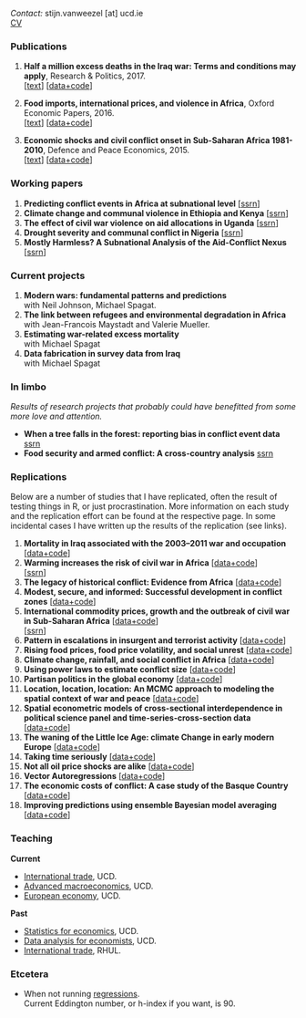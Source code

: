 *Contact:* stijn.vanweezel [at] ucd.ie <br>
[CV](https://github.com/CommonEconomist/cv/raw/master/cv_svw.pdf)

### Publications

1. **Half a million excess deaths in the Iraq war: Terms and conditions may apply**, Research & Politics, 2017.<br>
[[text](http://journals.sagepub.com/doi/full/10.1177/2053168017732642)] [[data+code](https://github.com/CommonEconomist/publications/tree/master/RAP_2017)]

2. **Food imports, international prices, and violence in Africa**, Oxford Economic Papers, 2016. <br>
[[text](https://doi.org/10.1093/oep/gpw015)] [[data+code](https://github.com/CommonEconomist/publications/tree/master/OEP_2016)]

3. **Economic shocks and civil conflict onset in Sub-Saharan Africa 1981-2010**, Defence and Peace Economics, 2015. <br>
[[text](http://www.tandfonline.com/doi/full/10.1080/10242694.2014.887489)] [[data+code](https://github.com/CommonEconomist/publications/tree/master/DPE_2015)]

### Working papers
1. **Predicting conflict events in Africa at subnational level** [[ssrn](https://ssrn.com/abstract=3019940)]
2. **Climate change and communal violence in Ethiopia and Kenya** [[ssrn](https://ssrn.com/abstract=2880526)]
3. **The effect of civil war violence on aid allocations in Uganda** [[ssrn](https://ssrn.com/abstract=2843797)]
4. **Drought severity and communal conflict in Nigeria** [[ssrn]( https://ssrn.com/abstract=2880540)]
5. **Mostly Harmless? A Subnational Analysis of the Aid-Conflict Nexus** [[ssrn](https://ssrn.com/abstract=2450867)]


### Current projects
1. **Modern wars: fundamental patterns and predictions** <br>
with Neil Johnson, Michael Spagat. 
2. **The link between refugees and environmental degradation in Africa** <br>
with Jean-Francois Maystadt and Valerie Mueller.
3. **Estimating war-related excess mortality**<br>
with Michael Spagat
4. **Data fabrication in survey data from Iraq**<br>
with Michael Spagat

### In limbo
*Results of research projects that probably could have benefitted from some more love and attention.*
* **When a tree falls in the forest: reporting bias in conflict event data** [ssrn](http://ssrn.com/abstract=2805949)
* **Food security and armed conflict: A cross-country analysis** [ssrn](https://ssrn.com/abstract=2934177)

### Replications
Below are a number of studies that I have replicated, often the result of testing things in R, or just procrastination. 
More information on each study and the replication effort can be found at the respective page. In some incidental cases I have written up the results of the replication (see links). 

1. **Mortality in Iraq associated with the 2003–2011 war and occupation** [[data+code](https://github.com/CommonEconomist/replications/tree/master/2013_Hagopian_et_al)]
2. **Warming increases the risk of civil war in Africa** [[data+code](https://github.com/CommonEconomist/replications/tree/master/2009_Burke_et_al)] <br>
[[ssrn](http://papers.ssrn.com/abstract_id=2550228)]
3. **The legacy of historical conflict: Evidence from Africa** [[data+code](https://github.com/CommonEconomist/replications/tree/master/2014_Besley_Reynal-Querol)]
4. **Modest, secure, and informed: Successful development in conflict zones** [[data+code](https://github.com/CommonEconomist/replications/tree/master/2013_Berman_et_al)]
5. **International commodity prices, growth and the outbreak of civil war in Sub-Saharan Africa** [[data+code](https://github.com/CommonEconomist/replications/tree/master/2010_Bruckner_Ciccone)]<br>
[[ssrn](http://ssrn.com/abstract=2688476)]
6. **Pattern in escalations in insurgent and terrorist activity** [[data+code](https://github.com/CommonEconomist/replications/tree/master/2011_Johnson_et_al)]
7. **Rising food prices, food price volatility, and social unrest** [[data+code](https://github.com/CommonEconomist/replications/tree/master/2015_Bellemare)]
8. **Climate change, rainfall, and social conflict in Africa** [[data+code](https://github.com/CommonEconomist/replications/tree/master/2012_Hendrix_Salehyan)]
9. **Using power laws to estimate conflict size** [[data+code](https://github.com/CommonEconomist/replications/tree/master/2014_Friedman)]
10. **Partisan politics in the global economy** [[data+code](https://github.com/CommonEconomist/replications/tree/master/1998_Garrett)]
11. **Location, location, location: An MCMC approach to modeling the spatial context of war and peace** [[data+code](https://github.com/CommonEconomist/replications/tree/master/2002_Ward_Gleditsch)]
12. **Spatial econometric models of cross-sectional interdependence in political science panel and time-series-cross-section data** [[data+code](https://github.com/CommonEconomist/replications/tree/master/2007_Franzese_Hays)]
13. **The waning of the Little Ice Age: climate Change in early modern Europe** [[data+code](https://github.com/CommonEconomist/replications/blob/master/2014_Kelly_O_Grada/little_ice_age.R)]
14. **Taking time seriously** [[data+code](https://github.com/CommonEconomist/replications/tree/master/2008_de_Boef_Keele)]
15. **Not all oil price shocks are alike** [[data+code](https://github.com/CommonEconomist/replications/blob/master/2009_Killian/estimate_var.R)]
16. **Vector Autoregressions** [[data+code](https://github.com/CommonEconomist/replications/tree/master/2001_Stock_Watson)]
15. **The economic costs of conflict: A case study of the Basque Country** [[data+code](https://github.com/CommonEconomist/replications/tree/master/2011_Abadie_et_al)]
17. **Improving predictions using ensemble Bayesian model averaging** [[data+code](https://github.com/CommonEconomist/replications/tree/master/2012_Montgomory_et_al)]

### Teaching 

**Current**
* [International trade](https://github.com/CommonEconomist/teaching/tree/master/international_trade), UCD.
* [Advanced macroeconomics](https://github.com/CommonEconomist/teaching/tree/master/advanced_macroeconomics), UCD.
* [European economy](https://github.com/CommonEconomist/teaching/tree/master/european_economy), UCD.

**Past**
* [Statistics for economics](https://github.com/CommonEconomist/teaching/tree/master/statistics_economics), UCD.
* [Data analysis for economists](https://github.com/CommonEconomist/teaching/tree/master/data_analysis), UCD.
* [International trade](https://github.com/CommonEconomist/Teaching/tree/master/international_trade/rhul), RHUL.

### Etcetera
* When not running [regressions](https://www.strava.com/athletes/2135375).<br>
Current Eddington number, or h-index if you want, is 90.
